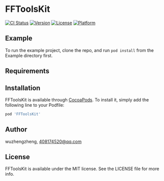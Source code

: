 # FFToolsKit

[![CI Status](https://img.shields.io/travis/wuzhengzheng/FFToolsKit.svg?style=flat)](https://travis-ci.org/wuzhengzheng/FFToolsKit)
[![Version](https://img.shields.io/cocoapods/v/FFToolsKit.svg?style=flat)](https://cocoapods.org/pods/FFToolsKit)
[![License](https://img.shields.io/cocoapods/l/FFToolsKit.svg?style=flat)](https://cocoapods.org/pods/FFToolsKit)
[![Platform](https://img.shields.io/cocoapods/p/FFToolsKit.svg?style=flat)](https://cocoapods.org/pods/FFToolsKit)

## Example

To run the example project, clone the repo, and run `pod install` from the Example directory first.

## Requirements

## Installation

FFToolsKit is available through [CocoaPods](https://cocoapods.org). To install
it, simply add the following line to your Podfile:

```ruby
pod 'FFToolsKit'
```

## Author

wuzhengzheng, 408174520@qq.com

## License

FFToolsKit is available under the MIT license. See the LICENSE file for more info.
